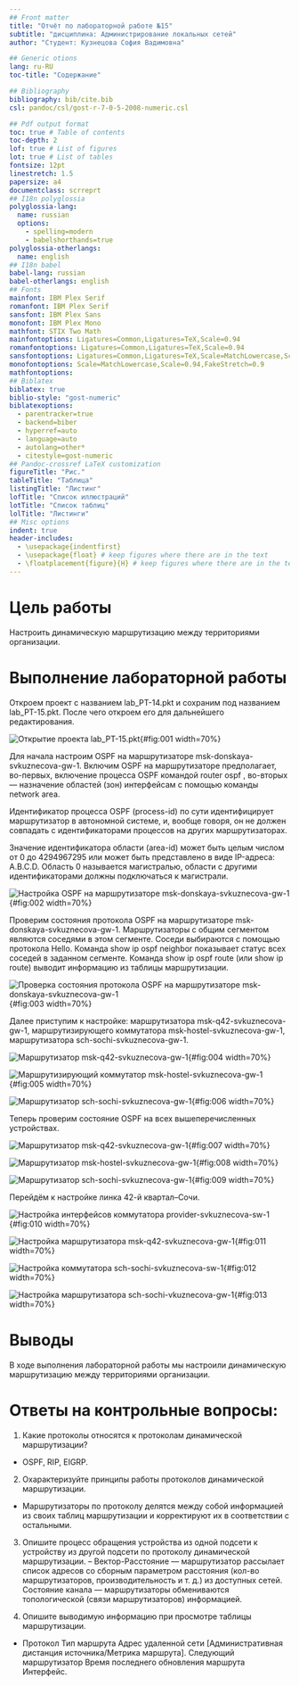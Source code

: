 ```yaml
---
## Front matter
title: "Отчёт по лабораторной работе №15"
subtitle: "дисциплина: Администрирование локальных сетей"
author: "Студент: Кузнецова София Вадимовна"

## Generic otions
lang: ru-RU
toc-title: "Содержание"

## Bibliography
bibliography: bib/cite.bib
csl: pandoc/csl/gost-r-7-0-5-2008-numeric.csl

## Pdf output format
toc: true # Table of contents
toc-depth: 2
lof: true # List of figures
lot: true # List of tables
fontsize: 12pt
linestretch: 1.5
papersize: a4
documentclass: scrreprt
## I18n polyglossia
polyglossia-lang:
  name: russian
  options:
	- spelling=modern
	- babelshorthands=true
polyglossia-otherlangs:
  name: english
## I18n babel
babel-lang: russian
babel-otherlangs: english
## Fonts
mainfont: IBM Plex Serif
romanfont: IBM Plex Serif
sansfont: IBM Plex Sans
monofont: IBM Plex Mono
mathfont: STIX Two Math
mainfontoptions: Ligatures=Common,Ligatures=TeX,Scale=0.94
romanfontoptions: Ligatures=Common,Ligatures=TeX,Scale=0.94
sansfontoptions: Ligatures=Common,Ligatures=TeX,Scale=MatchLowercase,Scale=0.94
monofontoptions: Scale=MatchLowercase,Scale=0.94,FakeStretch=0.9
mathfontoptions:
## Biblatex
biblatex: true
biblio-style: "gost-numeric"
biblatexoptions:
  - parentracker=true
  - backend=biber
  - hyperref=auto
  - language=auto
  - autolang=other*
  - citestyle=gost-numeric
## Pandoc-crossref LaTeX customization
figureTitle: "Рис."
tableTitle: "Таблица"
listingTitle: "Листинг"
lofTitle: "Список иллюстраций"
lotTitle: "Список таблиц"
lolTitle: "Листинги"
## Misc options
indent: true
header-includes:
  - \usepackage{indentfirst}
  - \usepackage{float} # keep figures where there are in the text
  - \floatplacement{figure}{H} # keep figures where there are in the text
---
```


# Цель работы

Настроить динамическую маршрутизацию между территориями организации.

# Выполнение лабораторной работы

Откроем проект с названием lab_PT-14.pkt и сохраним под названием lab_PT-15.pkt. После чего откроем его для дальнейшего редактирования.

![Открытие проекта lab_PT-15.pkt](image/1.png){#fig:001 width=70%}

Для начала настроим OSPF на маршрутизаторе msk-donskaya-svkuznecova-gw-1. Включим OSPF на маршрутизаторе предполагает, во-первых,
включение процесса OSPF командой router ospf , во-вторых — назначение областей (зон) интерфейсам с помощью команды
network area.

Идентификатор процесса OSPF (process-id) по сути идентифицирует маршрутизатор в автономной системе, и, вообще говоря, он не должен совпадать с идентификаторами процессов на других маршрутизаторах.

Значение идентификатора области (area-id) может быть целым числом от 0 до 4294967295 или может быть представлено в виде IP-адреса: A.B.C.D. Область 0 называется магистралью, области с другими идентификаторами должны подключаться к магистрали.

![Настройка OSPF на маршрутизаторе msk-donskaya-svkuznecova-gw-1](image/2.png){#fig:002 width=70%}

Проверим состояния протокола OSPF на маршрутизаторе msk-donskaya-svkuznecova-gw-1. Маршрутизаторы с общим сегментом являются соседями в этом сегменте. Соседи выбираются с помощью протокола Hello. Команда show ip ospf neighbor показывает статус всех соседей в заданном сегменте. Команда show ip ospf route (или show ip route) выводит информацию из таблицы маршрутизации.

![Проверка состояния протокола OSPF на маршрутизаторе msk-donskaya-svkuznecova-gw-1](image/3.png){#fig:003 width=70%}

Далее приступим к настройке: маршрутизатора msk-q42-svkuznecova-gw-1, маршрутизирующего коммутатора msk-hostel-svkuznecova-gw-1, маршрутизатора sch-sochi-svkuznecova-gw-1.

![Маршрутизатор msk-q42-svkuznecova-gw-1](image/4.png){#fig:004 width=70%}

![Маршрутизирующий коммутатор msk-hostel-svkuznecova-gw-1](image/5.png){#fig:005 width=70%}

![Маршрутизатор sch-sochi-svkuznecova-gw-1](image/6.png){#fig:006 width=70%}

Теперь проверим состояние OSPF на всех вышеперечисленных устройствах.

![Маршрутизатор msk-q42-svkuznecova-gw-1](image/7.png){#fig:007 width=70%}

![Маршрутизатор msk-hostel-svkuznecova-gw-1](image/8.png){#fig:008 width=70%}

![Маршрутизатор sch-sochi-svkuznecova-gw-1](image/9.png){#fig:009 width=70%}

Перейдём к настройке линка 42-й квартал–Сочи.

![Настройка интерфейсов коммутатора provider-svkuznecova-sw-1](image/10.png){#fig:010 width=70%}

![Настройка маршрутизатора msk-q42-svkuznecova-gw-1](image/11.png){#fig:011 width=70%}

![Настройка коммутатора sch-sochi-svkuznecova-sw-1](image/12.png){#fig:012 width=70%}

![Настройка маршрутизатора sch-sochi-vkuznecova-gw-1](image/13.png){#fig:013 width=70%}

# Выводы

В ходе выполнения лабораторной работы мы настроили динамическую маршрутизацию между территориями организации.

# Ответы на контрольные вопросы:
1. Какие протоколы относятся к протоколам динамической маршрутизации? 
- OSPF, RIP, EIGRP.

2. Охарактеризуйте принципы работы протоколов динамической маршрутизации. 
- Маршрутизаторы по протоколу делятся между собой информацией из своих таблиц маршрутизации и корректируют их в соответствии с остальными.

3. Опишите процесс обращения устройства из одной подсети к устройству из другой подсети по протоколу динамической маршрутизации. 
– Вектор-Расстояние — маршрутизатор рассылает список адресов со сборным параметром расстояния (кол-во маршрутизаторов, производительность и т. д.) из доступных сетей. Состояние канала — маршрутизаторы обмениваются топологической (связи маршрутизаторов) информацией.

4. Опишите выводимую информацию при просмотре таблицы маршрутизации. 
- Протокол Тип маршрута Адрес удаленной сети [Административная дистанция источника/Метрика маршрута]. Следующий маршрутизатор Время последнего обновления маршрута Интерфейс.

